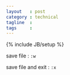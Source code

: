 ```yaml
---
layout   : post
category : technical
tagline  : 
tags     : 
---
```

{% include JB/setup %}

save file
:   `:w`

save file and exit
:   `:x`
